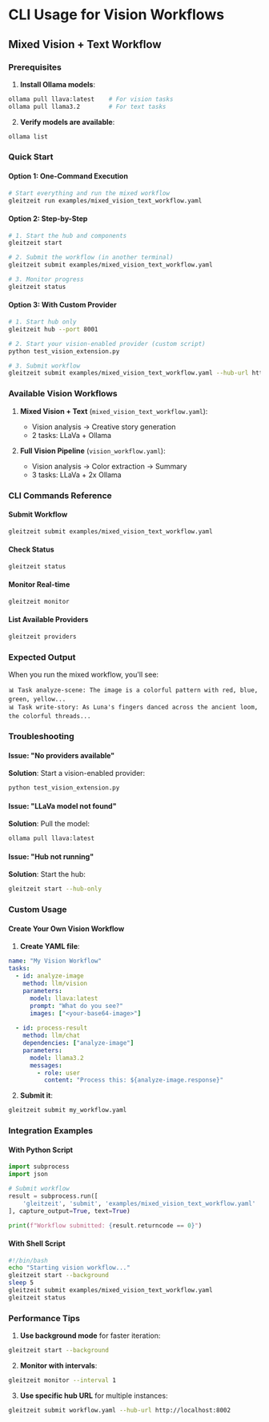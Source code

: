 # CLI Usage for Vision Workflows

## Mixed Vision + Text Workflow

### Prerequisites

1. **Install Ollama models**:
```bash
ollama pull llava:latest    # For vision tasks
ollama pull llama3.2        # For text tasks
```

2. **Verify models are available**:
```bash
ollama list
```

### Quick Start

#### Option 1: One-Command Execution
```bash
# Start everything and run the mixed workflow
gleitzeit run examples/mixed_vision_text_workflow.yaml
```

#### Option 2: Step-by-Step
```bash
# 1. Start the hub and components
gleitzeit start

# 2. Submit the workflow (in another terminal)
gleitzeit submit examples/mixed_vision_text_workflow.yaml

# 3. Monitor progress
gleitzeit status
```

#### Option 3: With Custom Provider
```bash
# 1. Start hub only
gleitzeit hub --port 8001

# 2. Start your vision-enabled provider (custom script)
python test_vision_extension.py

# 3. Submit workflow
gleitzeit submit examples/mixed_vision_text_workflow.yaml --hub-url http://localhost:8001
```

### Available Vision Workflows

1. **Mixed Vision + Text** (`mixed_vision_text_workflow.yaml`):
   - Vision analysis → Creative story generation
   - 2 tasks: LLaVa + Ollama

2. **Full Vision Pipeline** (`vision_workflow.yaml`):
   - Vision analysis → Color extraction → Summary
   - 3 tasks: LLaVa + 2x Ollama

### CLI Commands Reference

#### Submit Workflow
```bash
gleitzeit submit examples/mixed_vision_text_workflow.yaml
```

#### Check Status
```bash
gleitzeit status
```

#### Monitor Real-time
```bash
gleitzeit monitor
```

#### List Available Providers
```bash
gleitzeit providers
```

### Expected Output

When you run the mixed workflow, you'll see:

```
📊 Task analyze-scene: The image is a colorful pattern with red, blue, green, yellow...
📊 Task write-story: As Luna's fingers danced across the ancient loom, the colorful threads...
```

### Troubleshooting

#### Issue: "No providers available"
**Solution**: Start a vision-enabled provider:
```bash
python test_vision_extension.py
```

#### Issue: "LLaVa model not found"
**Solution**: Pull the model:
```bash
ollama pull llava:latest
```

#### Issue: "Hub not running"
**Solution**: Start the hub:
```bash
gleitzeit start --hub-only
```

### Custom Usage

#### Create Your Own Vision Workflow

1. **Create YAML file**:
```yaml
name: "My Vision Workflow"
tasks:
  - id: analyze-image
    method: llm/vision
    parameters:
      model: llava:latest
      prompt: "What do you see?"
      images: ["<your-base64-image>"]
  
  - id: process-result
    method: llm/chat
    dependencies: ["analyze-image"]
    parameters:
      model: llama3.2
      messages:
        - role: user
          content: "Process this: ${analyze-image.response}"
```

2. **Submit it**:
```bash
gleitzeit submit my_workflow.yaml
```

### Integration Examples

#### With Python Script
```python
import subprocess
import json

# Submit workflow
result = subprocess.run([
    'gleitzeit', 'submit', 'examples/mixed_vision_text_workflow.yaml'
], capture_output=True, text=True)

print(f"Workflow submitted: {result.returncode == 0}")
```

#### With Shell Script
```bash
#!/bin/bash
echo "Starting vision workflow..."
gleitzeit start --background
sleep 5
gleitzeit submit examples/mixed_vision_text_workflow.yaml
gleitzeit status
```

### Performance Tips

1. **Use background mode** for faster iteration:
```bash
gleitzeit start --background
```

2. **Monitor with intervals**:
```bash
gleitzeit monitor --interval 1
```

3. **Use specific hub URL** for multiple instances:
```bash
gleitzeit submit workflow.yaml --hub-url http://localhost:8002
```